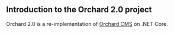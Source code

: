 ## Introduction to the Orchard 2.0 project

Orchard 2.0 is a re-implementation of [Orchard CMS](https://github.com/OrchardCMS/Orchard) on .NET Core.